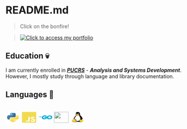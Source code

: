 # README.md

> Click on the bonfire!

> [![Click to access my portfolio](https://c.tenor.com/drxH1lO9cfEAAAAj/dark-souls-bonfire.gif)](https://terminal.devlucasborges.com/)

## Education 💀

I am currently enrolled in [***PUCRS***](https://online.pucrs.br/graduacao/analise-desenvolvimento-sistemas-full-stack-mobile) - ***Analysis and Systems Development***. However, I mostly study through language and library documentation.

## Languages 👻
<div style="display: inline_block"><br>
<img align="center"  height="30" width="40" src="https://raw.githubusercontent.com/devicons/devicon/master/icons/python/python-original.svg">
<img align="center"  height="30" width="40" src="https://raw.githubusercontent.com/devicons/devicon/master/icons/javascript/javascript-plain.svg">
<img align="center"  height="30" width="40" src="https://raw.githubusercontent.com/devicons/devicon/master/icons/go/go-original-wordmark.svg">
<img align="center"  height="30" width="40" src="https://cdn.jsdelivr.net/gh/devicons/devicon/icons/java/java-original.svg">
<img align="center"  height="30" width="40" src="https://raw.githubusercontent.com/devicons/devicon/55609aa5bd817ff167afce0d965585c92040787a/icons/linux/linux-original.svg">
</div>
